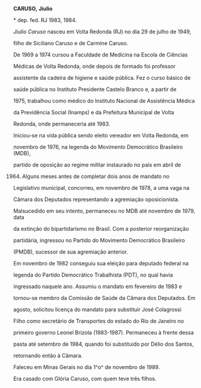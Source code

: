 **CARUSO,** **Jiulio**



\* dep. fed. RJ 1983, 1984.



*Jiulio Caruso* nasceu em Volta Redonda (RJ) no dia 29 de julho de 1949,

filho de Siciliano Caruso e de Carmine Caruso.



De 1969 a 1974 cursou a Faculdade de Medicina na Escola de Ciências

Médicas de Volta Redonda, onde depois de formado foi professor

assistente da cadeira de higiene e saúde pública. Fez o curso básico de

saúde pública no Instituto Presidente Castelo Branco e, a partir de

1975, trabalhou como médico do Instituto Nacional de Assistência Médica

da Previdência Social (Inamps) e da Prefeitura Municipal de Volta

Redonda, onde permaneceria até 1983.



Iniciou-se na vida pública sendo eleito vereador em Volta Redonda, em

novembro de 1976, na legenda do Movimento Democrático Brasileiro (MDB),

partido de oposição ao regime militar instaurado no país em abril de

1964. Alguns meses antes de completar dois anos de mandato no

Legislativo municipal, concorreu, em novembro de 1978, a uma vaga na

Câmara dos Deputados representando a agremiação oposicionista.

Malsucedido em seu intento, permaneceu no MDB até novembro de 1979, data

da extinção do bipartidarismo no Brasil. Com a posterior reorganização

partidária, ingressou no Partido do Movimento Democrático Brasileiro

(PMDB), sucessor de sua agremiação anterior.



Em novembro de 1982 conseguiu sua eleição para deputado federal na

legenda do Partido Democrático Trabalhista (PDT), no qual havia

ingressado naquele ano. Assumiu o mandato em fevereiro de 1983 e

tornou-se membro da Comissão de Saúde da Câmara dos Deputados. Em

agosto, solicitou licença do mandato para substituir José Colagrossi

Filho como secretário de Transportes do estado do Rio de Janeiro no

primeiro governo Leonel Brizola (1983-1987). Permaneceu à frente dessa

pasta até setembro de 1984, quando foi substituído por Délio dos Santos,

retornando então à Câmara.



Faleceu em Minas Gerais no dia 1^o^ de novembro de 1989.



Era casado com Glória Caruso, com quem teve três filhos.



